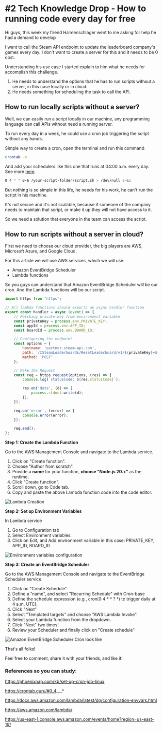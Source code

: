 # #2 Tech Knowledge Drop - How to running code every day for free

Hi guys, this week my friend Halmenschlager went to me asking for help he had a demand to develop

I want to call the Steam API endpoint to update the leaderboard company's games every day. I don't want to create a server for this and it needs to be 0 cost.

Understanding his use case I started explain to him what he needs for accomplish this challenge.

1. He needs to understand the options that he has to run scripts without a server, in this case locally or in cloud.
2. He needs something for scheduling the task to call the API.


## How to run locally scripts without a server?

Well, we can easily run a script locally in our machine, any programming language can call APIs without need a running server.

To run every day in a week, he could use a cron job triggering the script without any hands.

Simple way to create a cron, open the terminal and run this command:

```sh
crontab -e
```

And add your schedulers like this one that runs at 04:00 a.m. every day. See more [here](https://crontab.guru/#0_4_*_*_*).

```sh
0 4 * * 0-6 /your-script-folder/script.sh > /dev/null 2>&1
```

But nothing is so simple in this life, he needs for his work, he can't run the script in his machine.

It's not secure and it's not scalable, because if someone of the company needs to maintain that script, or make it up they will not have access to it.

So we need a solution that everyone in the team can access the script.

## How to run scripts without a server in cloud?

First we need to choose our cloud provider, the big players are AWS, Microsoft Azure, and Google Cloud.

For this article we will use AWS services, which we will use:

- Amazon EventBridge Scheduler
- Lambda functions

So you guys can understand that Amazon EventBridge Scheduler will be our cron.
And the Lambda functions will be our script.


```js
import https from 'https';

// All lambda functions should exports an async handler function
export const handler = async (event) => { 
    // Fetching private key from environment variable
    const privateKey = process.env.PRIVATE_KEY;
    const appId = process.env.APP_ID;
    const boardId = process.env.BOARD_ID;

    // Configuring the endpoint
    const options = {
        hostname: 'partner.steam-api.com',
        path: `/ISteamLeaderboards/ResetLeaderboard/v1/${privateKey}+${appId}+${boardId}`,
        method: 'POST'
    };

    // Make the Request
    const req = https.request(options, (res) => {
        console.log(`statusCode: ${res.statusCode}`);

        res.on('data', (d) => {
            process.stdout.write(d);
        });
    });

    req.on('error', (error) => {
        console.error(error);
    });

    req.end();
};
```

**Step 1: Create the Lambda Function**

Go to the AWS Management Console and navigate to the Lambda service.
1. Click on "Create function".
2. Choose "Author from scratch".
3. Provide a **name** for your function, **choose "Node.js 20.x"** as the runtime.
4. Click "Create function".
5. Scroll down, go to Code tab.
6. Copy and paste the above Lambda function code into the code editor.
   
![Lambda Creation](images/#2-lambda-aws.png)

**Step 2: Set up Environment Variables**

In Lambda service
1. Go to Configuration tab
2. Select Environment variables.
3. Click on Edit, and Add environment variable in this case: PRIVATE_KEY, APP_ID, BOARD_ID

![Environment variables configuration](images/#2-envs-aws.png)

**Step 3: Create an EventBridge Scheduler**

Go to the AWS Management Console and navigate to the EventBridge Scheduler service.
1. Click on "Create Schedule".
2. Define a "name", and select "Recurring Schedule" with Cron-base
4. Define the schedule expression (e.g., cron(0 4 * * ? *) to trigger daily at 4 a.m. UTC).
5. Click "Next"
6. Select "Templated targets" and choose "AWS Lambda Invoke".
7. Select your Lambda function from the dropdown.
8. Click "Next" two times!
9. Review your Scheduler and finally click on "Create schedule"
    
![Amazon EventBridge Scheduler Cron look like](images/#2-cron-aws.png)

That's all folks!

Feel free to comment, share it with your friends, and like it!

### References so you can study: 

https://phoenixnap.com/kb/set-up-cron-job-linux

https://crontab.guru/#0_4_*_*_*

https://docs.aws.amazon.com/lambda/latest/dg/configuration-envvars.html

https://aws.amazon.com/lambda/

https://us-east-1.console.aws.amazon.com/events/home?region=us-east-1#/
